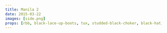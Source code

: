 ```yaml
---
title: Manila 2
date: 2015-03-22
images: [side.png]
props: [rbb, black-lace-up-boots, tux, studded-black-choker, black-hat, aviators, pink-hello-kitty-chair, pipe]
---
```

